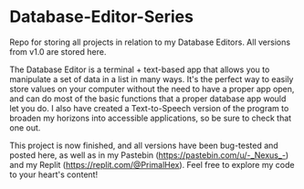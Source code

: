 # Database-Editor-Series
Repo for storing all projects in relation to my Database Editors. All versions from v1.0 are stored here.

The Database Editor is a terminal + text-based app that allows you to manipulate a set of data in a list in many ways. It's the perfect way to easily store values on your computer without the need to have a proper app open, and can do most of the basic functions that a proper database app would let you do. I also have created a Text-to-Speech version of the program to broaden my horizons into accessible applications, so be sure to check that one out.

This project is now finished, and all versions have been bug-tested and posted here, as well as in my Pastebin (https://pastebin.com/u/-_Nexus_-) and my Replit (https://replit.com/@PrimalHex). Feel free to explore my code to your heart's content!

